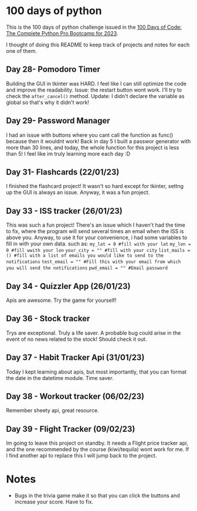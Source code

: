 # 100 days of python
This is the 100 days of python challenge issued in the [100 Days of Code: The Complete Python Pro Bootcamp for 2023](https://www.udemy.com/course/100-days-of-code/). 

I thought of doing this README to keep track of projects and notes for each one of them. 

## Day 28- Pomodoro Timer
Building the GUI in tkinter was HARD. I feel like I can still optimize the code and improve the readability. 
Issue: the restart button wont work. I'll try to check the `after_cancel()` method.
Update: I didn't declare the variable as global so that's why it didn't work!

## Day 29- Password Manager
I had an issue with buttons where you cant call the function as func() because then it wouldnt work!
Back in day 5 I built a passwor generator with more than 30 lines, and today, the whole function for this project is less than 5! I feel like im truly learning more each day :D

## Day 31- Flashcards (22/01/23)
I finished the flashcard project! It wasn't so hard except for tkinter, settng up the GUI is always an issue. Anyway, it was a fun project.

## Day 33 - ISS tracker (26/01/23)
This was such a fun project! There's an issue which I haven't had the time to fix, where the program will send several times an email when the ISS is above you. 
Anyway, to use it for your convenience, i had some variables to fill in with your own data. such as:
`my_lat = 0 #fill with your lat`
`my_lon = 0 #fill wwith your lon`
`your_city = "" #fill with your city`
`list_mails = () #fill with a list of emails you would like to send to the notifications`
`test_email = "" #Fill this with your email from which you will send the notifications`
`pwd_email = "" #Email password`

## Day 34 - Quizzler App (26/01/23)
Apis are awesome. Try the game for yourself!

## Day 36 - Stock tracker
Trys are exceptional. Truly a life saver. A probable bug could arise in the event of no news related to the stock! Should check it out.

## Day 37 - Habit Tracker Api (31/01/23)
Today I kept learning about apis, but most importantly, that you can format the date in the datetime module. Time saver.

## Day 38 - Workout tracker (06/02/23)
Remember sheety api, great resource.

## Day 39 - Flight Tracker (09/02/23)
Im going to leave this project on standby. It needs a Flight price tracker api, and the one recommended by the course (kiwi/tequila) wont work for me. If I find another api to replace this I will jump back to the project.

# Notes

* Bugs in the trivia game make it so that you can click the buttons and increase your score. Have to fix.